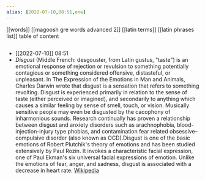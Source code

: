 ```yaml
---
alias: [2022-07-10,08:51,enw]
---
```

[[words]] [[magoosh gre words advanced 2]] [[latin terms]] [[latin phrases list]]
table of content
```toc
```

- [[2022-07-10]] 08:51
- *Disgust* (Middle French: desgouster, from Latin gustus, "taste") is an emotional response of rejection or revulsion to something potentially contagious or something considered offensive, distasteful, or unpleasant. In The Expression of the Emotions in Man and Animals, Charles Darwin wrote that disgust is a sensation that refers to something revolting. Disgust is experienced primarily in relation to the sense of taste (either perceived or imagined), and secondarily to anything which causes a similar feeling by sense of smell, touch, or vision. Musically sensitive people may even be disgusted by the cacophony of inharmonious sounds. Research continually has proven a relationship between disgust and anxiety disorders such as arachnophobia, blood-injection-injury type phobias, and contamination fear related obsessive–compulsive disorder (also known as OCD).Disgust is one of the basic emotions of Robert Plutchik's theory of emotions and has been studied extensively by Paul Rozin. It invokes a characteristic facial expression, one of Paul Ekman's six universal facial expressions of emotion. Unlike the emotions of fear, anger, and sadness, disgust is associated with a decrease in heart rate.
[Wikipedia](https://en.wikipedia.org/wiki/Disgust)